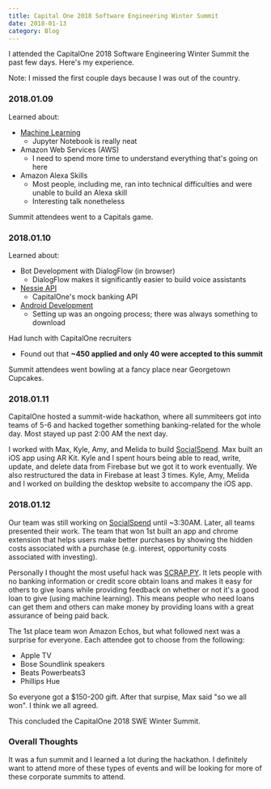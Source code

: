 ```yaml
---
title: Capital One 2018 Software Engineering Winter Summit
date: 2018-01-13
category: Blog
---
```


I attended the CapitalOne 2018 Software Engineering Winter Summit the past few days. Here's my experience.

Note: I missed the first couple days because I was out of the country.

### 2018.01.09

Learned about:

- [Machine Learning](https://github.com/konaraddio/c1-winter-summit/tree/master/machine-learning/)
  - Jupyter Notebook is really neat
- Amazon Web Services (AWS)
  - I need to spend more time to understand everything that's going on here
- Amazon Alexa Skills
  - Most people, including me, ran into technical difficulties and were unable to build an Alexa skill
  - Interesting talk nonetheless

Summit attendees went to a Capitals game.

### 2018.01.10

Learned about:

- Bot Development with DialogFlow (in browser)
  - DialogFlow makes it significantly easier to build voice assistants
- [Nessie API](https://github.com/konaraddio/c1-winter-summit/tree/master/nessie/)
  - CapitalOne's mock banking API
- [Android Development](https://github.com/konaraddio/c1-winter-summit/tree/master/android/)
  - Setting up was an ongoing process; there was always something to download

Had lunch with CapitalOne recruiters

- Found out that **~450 applied and only 40 were accepted to this summit**

Summit attendees went bowling at a fancy place near Georgetown Cupcakes.

### 2018.01.11

CapitalOne hosted a summit-wide hackathon, where all summiteers got into teams of 5-6 and hacked together something banking-related for the whole day. Most stayed up past 2:00 AM the next day.

I worked with Max, Kyle, Amy, and Melida to build [SocialSpend](https://github.com/kyle8998/SocialSpend). Max built an iOS app using AR Kit. Kyle and I spent hours being able to read, write, update, and delete data from Firebase but we got it to work eventually. We also restructured the data in Firebase at least 3 times. Kyle, Amy, Melida and I worked on building the desktop website to accompany the iOS app.

### 2018.01.12

Our team was still working on [SocialSpend](https://github.com/kyle8998/SocialSpend) until ~3:30AM. Later, all teams presented their work. The team that won 1st built an app and chrome extension that helps users make better purchases by showing the hidden costs associated with a purchase (e.g. interest, opportunity costs associated with investing).

Personally I thought the most useful hack was [SCRAP.PY](https://github.com/joshseides/microlending). It lets people with no banking information or credit score obtain loans and makes it easy for others to give loans while providing feedback on whether or not it's a good loan to give (using machine learning). This means people who need loans can get them and others can make money by providing loans with a great assurance of being paid back.

The 1st place team won Amazon Echos, but what followed next was a surprise for everyone. Each attendee got to choose from the following:

- Apple TV
- Bose Soundlink speakers
- Beats Powerbeats3
- Phillips Hue

So everyone got a \$150-200 gift. After that surpise, Max said "so we all won". I think we all agreed.

This concluded the CapitalOne 2018 SWE Winter Summit.

### Overall Thoughts

It was a fun summit and I learned a lot during the hackathon. I definitely want to attend more of these types of events and will be looking for more of these corporate summits to attend.
